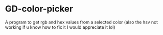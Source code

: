 # GD-color-picker
A program to get rgb and hex values from a selected color (also the hsv not working if u know how to fix it I would appreciate it lol)
